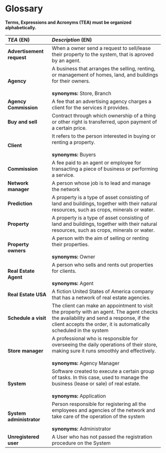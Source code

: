 # Glossary

**Terms, Expressions and Acronyms (TEA) must be organized alphabetically.**


| **_TEA_** (EN)           | **_Description_** (EN) |                                       
|:-------------------------|:------------------------------------------------------------------------------------------|
| **Advertisement request**| When a owner send a request to sell/lease their property to the system, that is aproved by an agent. |
| **Agency**               | A business that arranges the selling, renting, or management of homes, land, and buildings for their owners. <br><br>__synonyms:__ Store, Branch |
| **Agency Commission** | A fee that an advertising agency charges a client for the services it provides. |
|  **Buy and sell**        | Contract through which ownership of a thing or other right is transferred, upon payment of a certain price.|
| **Client**               | It refers to the person interested in buying or renting a property. <br><br>__synonyms:__ Buyers |
| **Commission**           | A fee paid to an agent or employee for transacting a piece of business or performing a service. |
| **Network manager**      | A person whose job is to lead and manage the network   |
| **Prediction**             | A property is a type of asset consisting of land and buildings, together with their natural resources, such as crops, minerals or water.|  
| **Property**             | A property is a type of asset consisting of land and buildings, together with their natural resources, such as crops, minerals or water.|  
| **Property owners**      | A person with the aim of selling or renting their properties.<br><br>__synonyms:__ Owner |
| **Real Estate Agent**    | A person who sells and rents out properties for clients.<br><br> __synonyms:__ Agent |
| **Real Estate USA**      | A fiction United States of America company that has a network of real estate agencies. |
| **Schedule a visit** | The client can make an appointment to visit the property with an agent. The agent checks the availability and send a response, if the client accepts the order, it is automatically scheduled in the system  |
| **Store manager**        | A professional who is responsible for overseeing the daily operations of their store, making sure it runs smoothly and effectively. <br><br>__synonyms:__ Agency Manager|
| **System**               | Software created to execute a certain group of tasks. In this case, used to manage the business (lease or sale) of real estate. <br><br>__synonyms:__ Application  |
| **System administrator** | Person responsible for registering all the employees and agencies of the network and take care of the operation of the system <br><br>__synonyms:__ Administrator |
| **Unregistered user**| A User who has not passed the registration procedure on the System |



